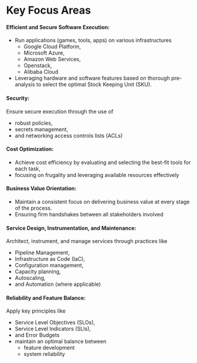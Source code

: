 # Key Focus Areas
#### <b>Efficient and Secure Software Execution</b>: 
- Run applications (games, tools, apps) on various infrastructures
    - Google Cloud Platform, 
    - Microsoft Azure, 
    - Amazon Web Services,
    - Openstack,
    - Alibaba Cloud
- Leveraging hardware and software features based on thorough pre-analysis to select the optimal Stock Keeping Unit (SKU).

#### <b>Security</b>: 

Ensure secure execution through the use of 
- robust policies, 
- secrets management, 
- and networking access controls lists (ACLs)

#### <b>Cost Optimization</b>: 
- Achieve cost efficiency by evaluating and selecting the best-fit tools for each task, 
- focusing on frugality and leveraging available resources effectively

#### <b>Business Value Orientation</b>: 
- Maintain a consistent focus on delivering business value at every stage of the process.
- Ensuring firm handshakes between all stakeholders involved

#### <b>Service Design, Instrumentation, and Maintenance</b>:

Architect, instrument, and manage services through practices like

- Pipeline Management, 
- Infrastructure as Code (IaC), 
- Configuration management, 
- Capacity planning, 
- Autoscaling, 
- and Automation (where applicable)

#### <b>Reliability and Feature Balance</b>: 

Apply key principles like 
- Service Level Objectives (SLOs), 
- Service Level Indicators (SLIs), 
- and Error Budgets 
- maintain an optimal balance between 
    - feature development
    - system reliability
